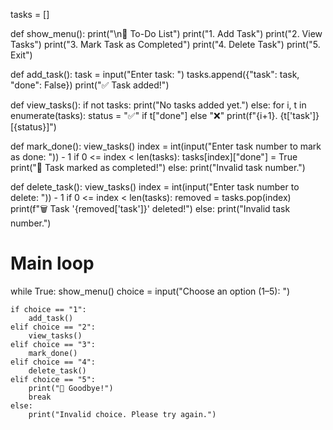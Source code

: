 tasks = []

def show_menu():
    print("\n📝 To-Do List")
    print("1. Add Task")
    print("2. View Tasks")
    print("3. Mark Task as Completed")
    print("4. Delete Task")
    print("5. Exit")

def add_task():
    task = input("Enter task: ")
    tasks.append({"task": task, "done": False})
    print("✅ Task added!")

def view_tasks():
    if not tasks:
        print("No tasks added yet.")
    else:
        for i, t in enumerate(tasks):
            status = "✅" if t["done"] else "❌"
            print(f"{i+1}. {t['task']} [{status}]")

def mark_done():
    view_tasks()
    index = int(input("Enter task number to mark as done: ")) - 1
    if 0 <= index < len(tasks):
        tasks[index]["done"] = True
        print("🎉 Task marked as completed!")
    else:
        print("Invalid task number.")

def delete_task():
    view_tasks()
    index = int(input("Enter task number to delete: ")) - 1
    if 0 <= index < len(tasks):
        removed = tasks.pop(index)
        print(f"🗑️ Task '{removed['task']}' deleted!")
    else:
        print("Invalid task number.")

# Main loop
while True:
    show_menu()
    choice = input("Choose an option (1–5): ")

    if choice == "1":
        add_task()
    elif choice == "2":
        view_tasks()
    elif choice == "3":
        mark_done()
    elif choice == "4":
        delete_task()
    elif choice == "5":
        print("👋 Goodbye!")
        break
    else:
        print("Invalid choice. Please try again.")
